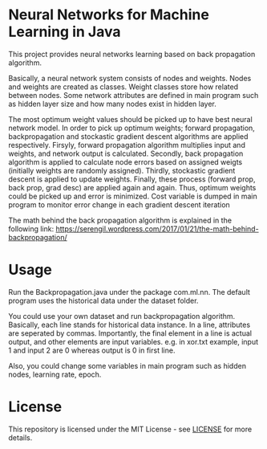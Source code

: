 # Neural Networks for Machine Learning in Java

This project provides neural networks learning based on back propagation algorithm. 

Basically, a neural network system consists of nodes and weights. Nodes and weights are created as classes. Weight classes store how related between nodes. Some network attributes are defined in main program such as hidden layer size and how many nodes exist in hidden layer. 

The most optimum weight values should be picked up to have best neural network model. In order to pick up optimum weights; forward propagation, backpropagation and stockastic gradient descent algorithms are applied respectively. Firsyly, forward propagation algorithm multiplies input and weights, and network output is calculated. Secondly, back propagation algorithm is applied to calculate node errors based on assigned weigts (initially weights are randomly assigned). Thirdly, stockastic gradient descent is applied to update weights. Finally, these process (forward prop, back prop, grad desc) are applied again and again. Thus, optimum weights could be picked up and error is minimized. Cost variable is dumped in main program to monitor error change in each gradient descent iteration

The math behind the back propagation algorithm is explained in the following link: https://serengil.wordpress.com/2017/01/21/the-math-behind-backpropagation/

Usage
=====

Run the Backpropagation.java under the package com.ml.nn. The default program uses the historical data under the dataset folder. 

You could use your own dataset and run backpropagation algorithm. Basically, each line stands for historical data instance. In a line, attributes are seperated by commas. Importantly, the final element in a line is actual output, and other elements are input variables. e.g. in xor.txt example, input 1 and input 2 are 0 whereas output is 0 in first line.

Also, you could change some variables in main program such as hidden nodes, learning rate, epoch.

License
=======

This repository is licensed under the MIT License - see [LICENSE](https://github.com/serengil/neural-networks/blob/master/LICENSE) for more details.
